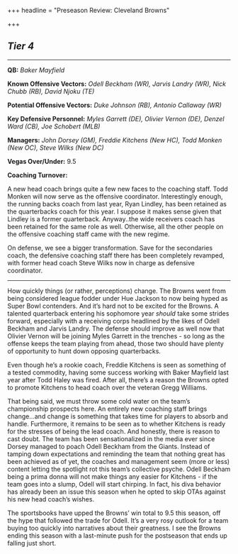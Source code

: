 +++
headline = "Preseason Review: Cleveland Browns"

+++
## **_Tier 4_**

***

**QB:** _Baker Mayfield_

**Known Offensive Vectors:** _Odell Beckham (WR), Jarvis Landry (WR), Nick Chubb (RB), David Njoku (TE)_

**Potential Offensive Vectors:** _Duke Johnson (RB), Antonio Callaway (WR)_

**Key Defensive Personnel:** _Myles Garrett (DE), Olivier Vernon (DE), Denzel Ward (CB), Joe Schobert (MLB)_

**Managers:** _John Dorsey (GM), Freddie Kitchens (New HC), Todd Monken (New OC), Steve Wilks (New DC)_

**Vegas Over/Under:** 9.5

**Coaching Turnover:**

A new head coach brings quite a few new faces to the coaching staff. Todd Monken will now serve as the offensive coordinator. Interestingly enough, the running backs coach from last year, Ryan Lindley, has been retained as the quarterbacks coach for this year. I suppose it makes sense given that Lindley is a former quarterback. Anyway..the wide receivers coach has been retained for the same role as well. Otherwise, all the other people on the offensive coaching staff came with the new regime.

On defense, we see a bigger transformation. Save for the secondaries coach, the defensive coaching staff there has been completely revamped, with former head coach Steve Wilks now in charge as defensive coordinator.

***

How quickly things (or rather, perceptions) change. The Browns went from being considered league fodder under Hue Jackson to now being hyped as Super Bowl contenders. And it’s hard not to be excited for the Browns. A talented quarterback entering his sophomore year _should_ take some strides forward, especially with a receiving corps headlined by the likes of Odell Beckham and Jarvis Landry. The defense should improve as well now that Olivier Vernon will be joining Myles Garrett in the trenches - so long as the offense keeps the team playing from ahead, those two should have plenty of opportunity to hunt down opposing quarterbacks.

Even though he’s a rookie coach, Freddie Kitchens is seen as something of a tested commodity, having some success working with Baker Mayfield last year after Todd Haley was fired. After all, there’s a reason the Browns opted to promote Kitchens to head coach over the veteran Gregg Williams.

That being said, we must throw some cold water on the team’s championship prospects here. An entirely new coaching staff brings change...and change is something that takes time for players to absorb and handle. Furthermore, it remains to be seen as to whether Kitchens is ready for the stresses of being the lead coach. And honestly, there is reason to cast doubt. The team has been sensationalized in the media ever since Dorsey managed to poach Odell Beckham from the Giants. Instead of tamping down expectations and reminding the team that nothing great has been achieved as of yet, the coaches and management seem (more or less) content letting the spotlight rot this team’s collective psyche. Odell Beckham being a prima donna will not make things any easier for Kitchens - if the team goes into a slump, Odell will start chirping. In fact, his diva behavior has already been an issue this season when he opted to skip OTAs against his new head coach’s wishes.

The sportsbooks have upped the Browns’ win total to 9.5 this season, off the hype that followed the trade for Odell. It’s a very rosy outlook for a team buying too quickly into narratives about their greatness. I see the Browns ending this season with a last-minute push for the postseason that ends up falling just short.